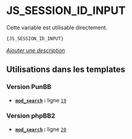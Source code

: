 # JS_SESSION_ID_INPUT


Cette variable est utilisable directement.

```html
{JS_SESSION_ID_INPUT}
```

[*Ajouter une description*](https://fa-tvars.appspot.com/var/JS_SESSION_ID_INPUT)

## Utilisations dans les templates

### Version PunBB
* __[`mod_search`](../tpl/var/punbb/mod_search.md#readme) :__ ligne [`19`](../tpl/src/punbb/mod_search.tpl#L19)

### Version phpBB2
* __[`mod_search`](../tpl/var/subsilver/mod_search.md#readme) :__ ligne [`20`](../tpl/src/subsilver/mod_search.tpl#L20)
